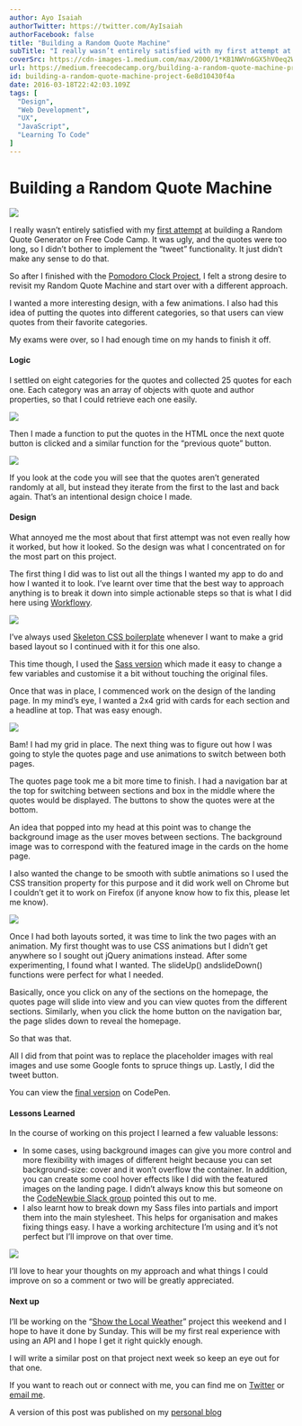 ```yaml
---
author: Ayo Isaiah
authorTwitter: https://twitter.com/AyIsaiah
authorFacebook: false
title: "Building a Random Quote Machine"
subTitle: "I really wasn’t entirely satisfied with my first attempt at building a Random Quote Generator on Free Code Camp. It was ugly, and the quo..."
coverSrc: https://cdn-images-1.medium.com/max/2000/1*KB1NWVn6GX5hV0eq2W1mFg.jpeg
url: https://medium.freecodecamp.org/building-a-random-quote-machine-project-6e8d10430f4a
id: building-a-random-quote-machine-project-6e8d10430f4a
date: 2016-03-18T22:42:03.109Z
tags: [
  "Design",
  "Web Development",
  "UX",
  "JavaScript",
  "Learning To Code"
]
---
```

# Building a Random Quote Machine







![](https://cdn-images-1.medium.com/max/2000/1*KB1NWVn6GX5hV0eq2W1mFg.jpeg)







I really wasn’t entirely satisfied with my [first attempt](http://codepen.io/ayoisaiah/full/zrqWje) at building a Random Quote Generator on Free Code Camp. It was ugly, and the quotes were too long, so I didn’t bother to implement the “tweet” functionality. It just didn’t make any sense to do that.

So after I finished with the [Pomodoro Clock Project](http://codepen.io/ayoisaiah/full/wMZYvg/), I felt a strong desire to revisit my Random Quote Machine and start over with a different approach.

I wanted a more interesting design, with a few animations. I also had this idea of putting the quotes into different categories, so that users can view quotes from their favorite categories.

My exams were over, so I had enough time on my hands to finish it off.

#### Logic

I settled on eight categories for the quotes and collected 25 quotes for each one. Each category was an array of objects with quote and author properties, so that I could retrieve each one easily.



![](https://cdn-images-1.medium.com/max/1600/1*8cQIMMY0gOxMokSnISuR8A.jpeg)



Then I made a function to put the quotes in the HTML once the next quote button is clicked and a similar function for the “previous quote” button.



![](https://cdn-images-1.medium.com/max/1600/1*tQ62LIlMUibMUXSE_C0m7w.jpeg)



If you look at the code you will see that the quotes aren’t generated randomly at all, but instead they iterate from the first to the last and back again. That’s an intentional design choice I made.

#### Design

What annoyed me the most about that first attempt was not even really how it worked, but how it looked. So the design was what I concentrated on for the most part on this project.

The first thing I did was to list out all the things I wanted my app to do and how I wanted it to look. I’ve learnt over time that the best way to approach anything is to break it down into simple actionable steps so that is what I did here using [Workflowy](https://workflowy.com/invite/2dbe7482.lnx).



![](https://cdn-images-1.medium.com/max/1600/1*Z-5Ke6mfVipplnSRmvQWYg.jpeg)



I’ve always used [Skeleton CSS boilerplate](http://getskeleton.com/) whenever I want to make a grid based layout so I continued with it for this one also.

This time though, I used the [Sass version](https://github.com/WhatsNewSaes/Skeleton-Sass) which made it easy to change a few variables and customise it a bit without touching the original files.

Once that was in place, I commenced work on the design of the landing page. In my mind’s eye, I wanted a 2x4 grid with cards for each section and a headline at top. That was easy enough.



![](https://cdn-images-1.medium.com/max/1600/1*q76RfxU-6m8kfd8k5ouT9g.png)



Bam! I had my grid in place. The next thing was to figure out how I was going to style the quotes page and use animations to switch between both pages.

The quotes page took me a bit more time to finish. I had a navigation bar at the top for switching between sections and box in the middle where the quotes would be displayed. The buttons to show the quotes were at the bottom.

An idea that popped into my head at this point was to change the background image as the user moves between sections. The background image was to correspond with the featured image in the cards on the home page.

I also wanted the change to be smooth with subtle animations so I used the CSS transition property for this purpose and it did work well on Chrome but I couldn’t get it to work on Firefox (if anyone know how to fix this, please let me know).



![](https://cdn-images-1.medium.com/max/1600/1*yiOtjvldTXXwVa2A18YxKg.png)



Once I had both layouts sorted, it was time to link the two pages with an animation. My first thought was to use CSS animations but I didn’t get anywhere so I sought out jQuery animations instead. After some experimenting, I found what I wanted. The slideUp() andslideDown() functions were perfect for what I needed.

Basically, once you click on any of the sections on the homepage, the quotes page will slide into view and you can view quotes from the different sections. Similarly, when you click the home button on the navigation bar, the page slides down to reveal the homepage.

So that was that.

All I did from that point was to replace the placeholder images with real images and use some Google fonts to spruce things up. Lastly, I did the tweet button.

You can view the [final version](http://codepen.io/ayoisaiah/full/RaGpoM) on CodePen.

#### Lessons Learned

In the course of working on this project I learned a few valuable lessons:

*   In some cases, using background images can give you more control and more flexibility with images of different height because you can set background-size: cover and it won’t overflow the container. In addition, you can create some cool hover effects like I did with the featured images on the landing page. I didn’t always know this but someone on the [CodeNewbie Slack group](https://codenewbie.typeform.com/to/uwsWlZ) pointed this out to me.
*   I also learnt how to break down my Sass files into partials and import them into the main stylesheet. This helps for organisation and makes fixing things easy. I have a working architecture I’m using and it’s not perfect but I’ll improve on that over time.



![](https://cdn-images-1.medium.com/max/1600/1*10S5FwEhfRZ7DeE-z1l-IQ.png)



I’ll love to hear your thoughts on my approach and what things I could improve on so a comment or two will be greatly appreciated.

#### Next up

I’ll be working on the “[Show the Local Weather](https://www.freecodecamp.com/challenges/show-the-local-weather)” project this weekend and I hope to have it done by Sunday. This will be my first real experience with using an API and I hope I get it right quickly enough.

I will write a similar post on that project next week so keep an eye out for that one.

If you want to reach out or connect with me, you can find me on [Twitter](https://twitter.com/ayisaiah) or [email me](mailto:ayisaiah@gmail.com).

A version of this post was published on my [personal blog](http://ayoisaiah.github.io/random-quote-generator/)








